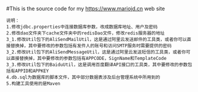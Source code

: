 #This is the source code for my https://www.mariojd.cn web site

	说明：
	1.修改jdbc.properties中连接数据库参数，改成数据库地址、用户及密码
	2.修改dao文件夹下cache文件夹中的redisDao文件，修改redis服务器的地址
	3_1.修改Util包下的AliSendMailUtil，这是通过阿里云发送邮件的工具类，或者你可以直接替换掉，其中要修改的参数包括有发件人的账号和访问SMTP服务时需要提供的密码
	3_2.修改Util包下的AliSendMessageUtil，这是通过阿里云发送短信的工具类，或者你可以直接替换掉，其中要修改的参数包括有APPCODE，SignName和TemplateCode
	3_3.修改Util包下的BaiduUtil，这是调用百度翻译API接口的工具类，其中要修改的参数包括有APPID和APPKEY
	4.db.sql为数据库的脚本文件，其中部分数据表涉及后台管理系统中所用到的
	5.构建工具使用的是Maven

	
